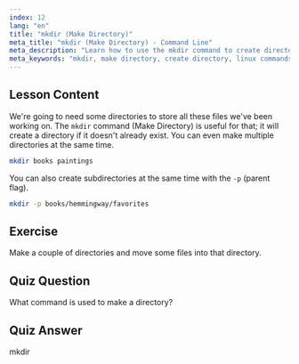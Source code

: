 ```yaml
---
index: 12
lang: "en"
title: "mkdir (Make Directory)"
meta_title: "mkdir (Make Directory) - Command Line"
meta_description: "Learn how to use the mkdir command to create directories and subdirectories in Linux. This beginner-friendly tutorial helps you organize files efficiently."
meta_keywords: "mkdir, make directory, create directory, linux commands, linux tutorial, beginner linux, linux guide"
---
```


## Lesson Content

We're going to need some directories to store all these files we've been working on. The `mkdir` command (Make Directory) is useful for that; it will create a directory if it doesn't already exist. You can even make multiple directories at the same time.

```bash
mkdir books paintings
```

You can also create subdirectories at the same time with the `-p` (parent flag).

```bash
mkdir -p books/hemmingway/favorites
```

## Exercise

Make a couple of directories and move some files into that directory.

## Quiz Question

What command is used to make a directory?

## Quiz Answer

mkdir
